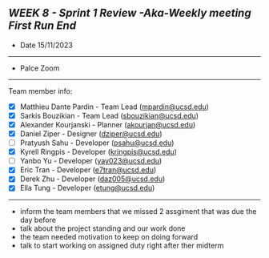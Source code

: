 ***WEEK 8 - Sprint 1 Review -Aka-Weekly meeting First Run End***
---
- Date 15/11/2023
---
- Palce Zoom
---
Team member info:<br>
- [x] Matthieu Dante Pardin - Team Lead (mpardin@ucsd.edu)<br>
- [x] Sarkis Bouzikian - Team Lead (sbouzikian@ucsd.edu)<br>
- [x] Alexander Kourjanski - Planner (akourjan@ucsd.edu)<br>
- [x] Daniel Ziper - Designer (dziper@ucsd.edu)<br>
- [ ] Pratyush Sahu - Developer (psahu@ucsd.edu)<br>
- [x] Kyrell Ringpis - Developer (kringpis@ucsd.edu)<br>
- [ ] Yanbo Yu - Developer (yay023@ucsd.edu)<br>
- [x] Eric Tran - Developer (e7tran@ucsd.edu)<br>
- [x] Derek Zhu - Developer (daz005@ucsd.edu)<br>
- [x] Ella Tung - Developer (etung@ucsd.edu)
---

- inform the team members that we missed 2 assgiment that was due the day before 
- talk about the project standing and our work done
- the team needed motivation to keep on doing forward 
- talk to start working on assigned duty right after ther midterm
   
